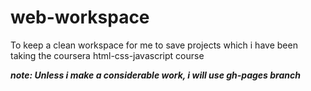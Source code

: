 # web-workspace
To keep a clean workspace for me to save projects which i have been taking the coursera html-css-javascript course

***note: Unless i make a considerable work, i will use gh-pages branch***
